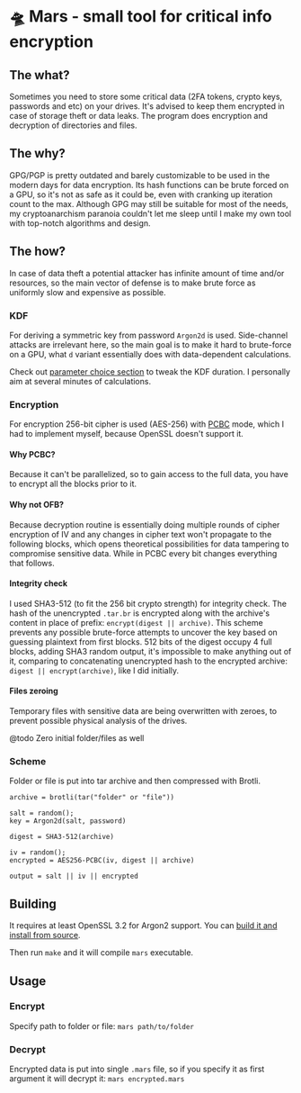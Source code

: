 # 🛸 Mars - small tool for critical info encryption

## The what?
Sometimes you need to store some critical data (2FA tokens, crypto keys, passwords and etc) on your drives. It's advised to keep them encrypted in case of storage theft or data leaks. The program does encryption and decryption of directories and files.

## The why?
GPG/PGP is pretty outdated and barely customizable to be used in the modern days for data encryption. Its hash functions can be brute forced on a GPU, so it's not as safe as it could be, even with cranking up iteration count to the max. Although GPG may still be suitable for most of the needs, my cryptoanarchism paranoia couldn't let me sleep until I make my own tool with top-notch algorithms and design.

## The how?
In case of data theft a potential attacker has infinite amount of time and/or resources, so the main vector of defense is to make brute force as uniformly slow and expensive as possible.

### KDF
For deriving a symmetric key from password `Argon2d` is used. Side-channel attacks are irrelevant here, so the main goal is to make it hard to brute-force on a GPU, what `d` variant essentially does with data-dependent calculations.

Check out [parameter choice section](https://www.rfc-editor.org/rfc/rfc9106.html#name-parameter-choice) to tweak the KDF duration. I personally aim at several minutes of calculations.


### Encryption
For encryption 256-bit cipher is used (AES-256) with [PCBC](https://en.wikipedia.org/wiki/Block_cipher_mode_of_operation#Propagating_cipher_block_chaining_(PCBC)) mode, which I had to implement myself, because OpenSSL doesn't support it.

#### Why PCBC?
Because it can't be parallelized, so to gain access to the full data, you have to encrypt all the blocks prior to it.

#### Why not OFB?
Because decryption routine is essentially doing multiple rounds of cipher encryption of IV and any changes in cipher text won't propagate to the following blocks, which opens theoretical possibilities for data tampering to compromise sensitive data. While in PCBC every bit changes everything that follows.

#### Integrity check
I used SHA3-512 (to fit the 256 bit crypto strength) for integrity check. The hash of the unencrypted `.tar.br` is encrypted along with the archive's content in place of prefix: `encrypt(digest || archive)`. This scheme prevents any possible brute-force attempts to uncover the key based on guessing plaintext from first blocks. 512 bits of the digest occupy 4 full blocks, adding SHA3 random output, it's impossible to make anything out of it, comparing to concatenating unencrypted hash to the encrypted archive: `digest || encrypt(archive)`, like I did initially.

#### Files zeroing
Temporary files with sensitive data are being overwritten with zeroes, to prevent possible physical analysis of the drives.

@todo Zero initial folder/files as well

### Scheme

Folder or file is put into tar archive and then compressed with Brotli.

```
archive = brotli(tar("folder" or "file"))

salt = random();
key = Argon2d(salt, password)

digest = SHA3-512(archive)

iv = random();
encrypted = AES256-PCBC(iv, digest || archive)

output = salt || iv || encrypted
```

## Building

It requires at least OpenSSL 3.2 for Argon2 support. You can [build it and install from source](https://github.com/openssl/openssl/blob/master/INSTALL.md).

Then run `make` and it will compile `mars` executable.

## Usage

### Encrypt
Specify path to folder or file:
    `mars path/to/folder`

### Decrypt
Encrypted data is put into single `.mars` file, so if you specify it as first argument it will decrypt it:
    `mars encrypted.mars`
